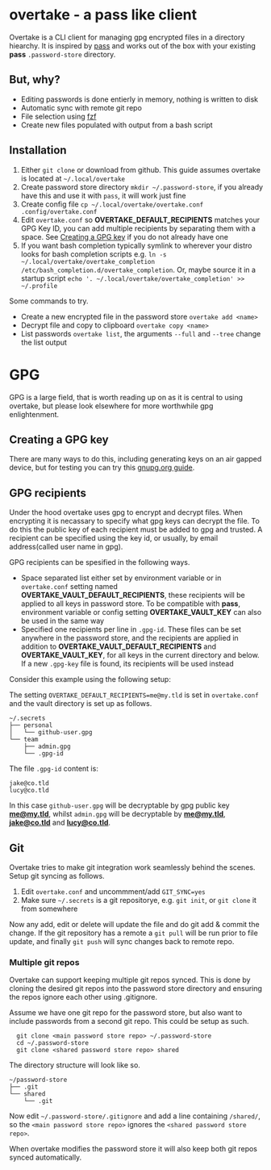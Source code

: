 # overtake - a pass like client

Overtake is a CLI client for managing gpg encrypted files in a directory hiearchy. It is inspired by [pass](https://www.passwordstore.org/) and works out of the box with your existing **pass** `.password-store` directory.


## But, why?

- Editing passwords is done entierly in memory, nothing is written to disk
- Automatic sync with remote git repo
- File selection using [fzf](https://github.com/junegunn/fzf)
- Create new files populated with output from a bash script


## Installation

1. Either `git clone` or download from github. This guide assumes overtake is located at `~/.local/overtake`
2. Create password store directory `mkdir ~/.password-store`, if you already have this and use it with `pass`, it will work just fine
3. Create config file `cp ~/.local/overtake/overtake.conf .config/overtake.conf`
4. Edit `overtake.conf` so **OVERTAKE_DEFAULT_RECIPIENTS** matches your GPG Key ID, you can add multiple recipients by separating them with a space. See [Creating a GPG key](#creating-a-gpg-key) if you do not already have one
5. If you want bash completion typically symlink to wherever your distro looks for bash completion scripts e.g. `ln -s ~/.local/overtake/overtake_completion /etc/bash_completion.d/overtake_completion`. Or, maybe source it in a startup script `echo '. ~/.local/overtake/overtake_completion' >> ~/.profile`

Some commands to try.

- Create a new encrypted file in the password store `overtake add <name>`
- Decrypt file and copy to clipboard `overtake copy <name>`
- List passwords `overtake list`, the arguments `--full` and `--tree` change the list output


# GPG

GPG is a large field, that is worth reading up on as it is central to using overtake, but please look elsewhere for more worthwhile gpg enlightenment.

## Creating a GPG key

There are many ways to do this, including generating keys on an air gapped device, but for testing you can try this [gnupg.org guide](https://www.gnupg.org/gph/en/manual/c14.html).

## GPG recipients

Under the hood overtake uses gpg to encrypt and decrypt files. When encrypting it is necassary to specify what gpg keys can decrypt the file. To do this the public key of each recipient must be added to gpg and trusted. A recipient can be specified using the key id, or usually, by email address(called user name in gpg). 

GPG recipients can be spesified in the following ways.

* Space separated list either set by environment variable or in `overtake.conf` setting named **OVERTAKE_VAULT_DEFAULT_RECIPIENTS**, these recipients will be applied to all keys in password store. To be compatible with **pass**, environment variable or config setting **OVERTAKE_VAULT_KEY** can also be used in the same way
* Specified one recipients per line in `.gpg-id`. These files can be set anywhere in the password store, and the recipients are applied in addition to **OVERTAKE_VAULT_DEFAULT_RECIPIENTS** and **OVERTAKE_VAULT_KEY**, for all keys in the current directory and below. If a new `.gpg-key` file is found, its recipients will be used instead

Consider this example using the following setup:

The setting `OVERTAKE_DEFAULT_RECIPIENTS=me@my.tld` is set in `overtake.conf` and the vault directory is set up as follows.

```
~/.secrets
├── personal
│   └── github-user.gpg
└── team
    ├── admin.gpg
    └── .gpg-id
```

The file `.gpg-id` content is:

```
jake@co.tld
lucy@co.tld
```

In this case `github-user.gpg` will be decryptable by gpg public key **me@my.tld**, whilst `admin.gpg` will be decryptable by **me@my.tld**, **jake@co.tld** and **lucy@co.tld**.


## Git

Overtake tries to make git integration work seamlessly behind the scenes. Setup git syncing as follows.

1. Edit `overtake.conf` and uncommment/add `GIT_SYNC=yes`
2. Make sure `~/.secrets` is a git repositorye, e.g. `git init`, or `git clone` it from somewhere

Now any add, edit or delete will update the file and do git add & commit the change. If the git repository has a remote a `git pull` will be run prior to file update, and finally `git push` will sync changes back to remote repo.


### Multiple git repos

Overtake can support keeping multiple git repos synced. This is done by cloning the desired git repos into the password store directory and ensuring the repos ignore each other using .gitignore.

Assume we have one git repo for the password store, but also want to include passwords from a second git repo. This could be setup as such.

```
  git clone <main password store repo> ~/.password-store
  cd ~/.password-store
  git clone <shared password store repo> shared
```

The directory structure will look like so.

```
~/password-store
├── .git
└── shared
    └── .git
```

Now edit `~/.password-store/.gitignore` and add a line containing `/shared/`, so the `<main password store repo>` ignores the `<shared password store repo>`.

When overtake modifies the password store it will also keep both git repos synced automatically.








